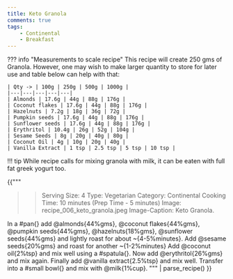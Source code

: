 ```yaml
---
title: Keto Granola
comments: true
tags:
    - Continental
    - Breakfast
---
```


??? info "Measurements to scale recipe"
    This recipe will create 250 gms of Granola. However, one may wish to make larger quantity to store for later use and table below can help with that:

    | Qty -> | 100g | 250g | 500g | 1000g |
    |---|---|---|---|---|
    | Almonds | 17.6g | 44g | 88g | 176g |
    | Coconut flakes | 17.6g | 44g | 88g | 176g |
    | Hazelnuts | 7.2g | 18g | 36g | 72g |
    | Pumpkin seeds | 17.6g | 44g | 88g | 176g |
    | Sunflower seeds | 17.6g | 44g | 88g | 176g |
    | Erythritol | 10.4g | 26g | 52g | 104g |
    | Sesame Seeds | 8g | 20g | 40g | 80g |
    | Coconut Oil | 4g | 10g | 20g | 40g |
    | Vanilla Extract | 1 tsp | 2.5 tsp | 5 tsp | 10 tsp |

!!! tip
    While recipe calls for mixing granola with milk, it can be eaten with full fat greek yogurt too.

{{"""
>> Serving Size: 4
>> Type: Vegetarian
>> Category: Continental
>> Cooking Time: 10 minutes (Prep Time - 5 minutes)
>> Image: recipe_006_keto_granola.jpeg
>> Image-Caption: Keto Granola.

In a #pan{} add @almonds{44%gms}, @coconut flakes{44%gms}, @pumpkin seeds{44%gms}, @hazelnuts{18%gms}, @sunflower seeds{44%gms} and lightly roast for about ~{4-5%minutes}.
Add @sesame seeds{20%gms} and roast for another ~{1-2%minutes}
Add @coconut oil{2%tsp} and mix well using a #spatula{}.
Now add @erythritol{26%gms} and mix again.
Finally add @vanilla extract{2.5%tsp} and mix well.
Transfer into a #small bowl{} and mix with @milk{1%cup}.
""" | parse_recipe() }}